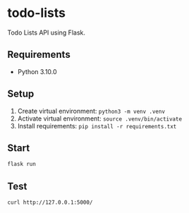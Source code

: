 # todo-lists

Todo Lists API using Flask.

## Requirements

- Python 3.10.0

## Setup

1. Create virtual environment: `python3 -m venv .venv`
2. Activate virtual environment: `source .venv/bin/activate`
3. Install requirements: `pip install -r requirements.txt`

## Start

```sh
flask run
```

## Test

```sh
curl http://127.0.0.1:5000/
```
